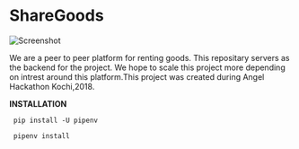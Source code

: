 # ShareGoods

![Screenshot](https://user-images.githubusercontent.com/24592806/43598618-bed249ac-96a2-11e8-8e2c-d4984d322024.png)

We are a peer to peer platform for renting goods. This repositary servers as the backend for the project. We hope to scale this 
project more depending on intrest around this platform.This project was created during Angel Hackathon Kochi,2018.

**INSTALLATION**

` pip install -U pipenv`

` pipenv install`
